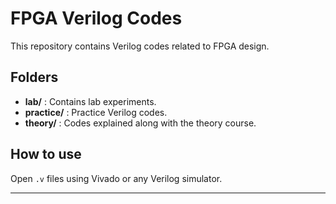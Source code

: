 # FPGA Verilog Codes

This repository contains Verilog codes related to FPGA design.

## Folders
- **lab/** : Contains lab experiments.
- **practice/** : Practice Verilog codes.
- **theory/** : Codes explained along with the theory course.

## How to use
Open `.v` files using Vivado or any Verilog simulator.

---

